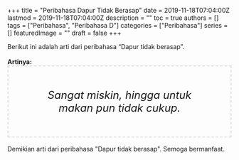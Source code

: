 +++
title = "Peribahasa Dapur Tidak Berasap"
date = 2019-11-18T07:04:00Z
lastmod = 2019-11-18T07:04:00Z
description = ""
toc = true
authors = []
tags = ["Peribahasa", "Peribahasa D"]
categories = ["Peribahasa"]
series = []
featuredImage = ""
draft = false
+++

<div dir="ltr" style="text-align: left;" trbidi="on"><div style="text-align: justify;">Berikut ini adalah arti dari peribahasa “Dapur tidak berasap”.</div><br /><div style="text-align: justify;"><b>Artinya:</b></div><div style="border: 2px dashed #ddd; font-size: 24px; height: auto; margin: 0 auto; padding: 50px; text-align: center; width: auto;"><i>Sangat miskin, hingga untuk makan pun tidak cukup.</i></div><br /><div style="text-align: justify;">Demikian arti dari peribahasa "Dapur tidak berasap". Semoga bermanfaat.</div></div>
